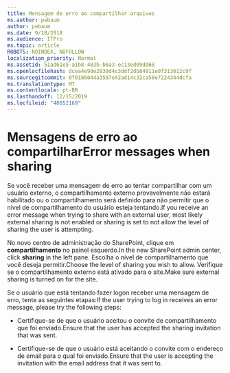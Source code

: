```yaml
---
title: Mensagem de erro ao compartilhar arquivos
ms.author: pebaum
author: pebaum
ms.date: 9/18/2018
ms.audience: ITPro
ms.topic: article
ROBOTS: NOINDEX, NOFOLLOW
localization_priority: Normal
ms.assetid: 51ad61e5-a1b8-483b-b6a3-ec13ed09dd68
ms.openlocfilehash: dcea4e9de2830d4c3ddf2db84911e0f313012c9f
ms.sourcegitcommit: 0f0186044a3597e42ad14c32ca58e7224344dcfa
ms.translationtype: MT
ms.contentlocale: pt-BR
ms.lasthandoff: 12/15/2019
ms.locfileid: "40052169"
---
```

# <a name="error-messages-when-sharing"></a><span data-ttu-id="b2e5d-102">Mensagens de erro ao compartilhar</span><span class="sxs-lookup"><span data-stu-id="b2e5d-102">Error messages when sharing</span></span>

<span data-ttu-id="b2e5d-103">Se você receber uma mensagem de erro ao tentar compartilhar com um usuário externo, o compartilhamento externo provavelmente não estará habilitado ou o compartilhamento será definido para não permitir que o nível de compartilhamento do usuário esteja tentando.</span><span class="sxs-lookup"><span data-stu-id="b2e5d-103">If you receive an error message when trying to share with an external user, most likely external sharing is not enabled or sharing is set to not allow the level of sharing the user is attempting.</span></span>
  
<span data-ttu-id="b2e5d-104">No novo centro de administração do SharePoint, clique em **compartilhamento** no painel esquerdo.</span><span class="sxs-lookup"><span data-stu-id="b2e5d-104">In the  new SharePoint admin center, click **sharing** in the left pane.</span></span> <span data-ttu-id="b2e5d-105">Escolha o nível de compartilhamento que você deseja permitir.</span><span class="sxs-lookup"><span data-stu-id="b2e5d-105">Choose the level of sharing you wish to allow.</span></span> <span data-ttu-id="b2e5d-106">Verifique se o compartilhamento externo está ativado para o site.</span><span class="sxs-lookup"><span data-stu-id="b2e5d-106">Make sure external sharing is turned on for the site.</span></span> 
  
<span data-ttu-id="b2e5d-107">Se o usuário que está tentando fazer logon receber uma mensagem de erro, tente as seguintes etapas:</span><span class="sxs-lookup"><span data-stu-id="b2e5d-107">If the user trying to log in receives an error message, please try the following steps:</span></span>
  
- <span data-ttu-id="b2e5d-108">Certifique-se de que o usuário aceitou o convite de compartilhamento que foi enviado.</span><span class="sxs-lookup"><span data-stu-id="b2e5d-108">Ensure that the user has accepted the sharing invitation that was sent.</span></span>
    
- <span data-ttu-id="b2e5d-109">Certifique-se de que o usuário está aceitando o convite com o endereço de email para o qual foi enviado.</span><span class="sxs-lookup"><span data-stu-id="b2e5d-109">Ensure that the user is accepting the invitation with the email address that it was sent to.</span></span>
    

